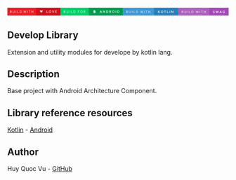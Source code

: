 <div style="text-align: justify">

![forthebadge](https://raw.githubusercontent.com/huyqv/kotlinx/master/Assets/ktline.png)


## Develop Library

Extension and utility modules for develope by kotlin lang.


## Description

Base project with Android Architecture Component.


## Library reference resources

[Kotlin](https://kotlinlang.org) - [Android](https://developer.android.com)


## Author

Huy Quoc Vu - [GitHub](https://github.com/eagle0428)


</div>
